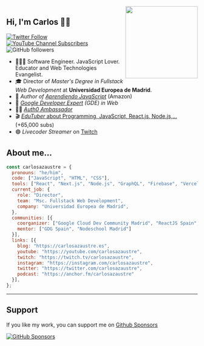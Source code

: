 <img width=190 align="right" src="https://github.com/carlosazaustre/carlosazaustre/blob/eabeca2eee92184782b3863d079c8f362c0d6513/img/carlos-azaustre.png?raw=true" />

## Hi, I'm Carlos 👋🏽

[![Twitter Follow](https://img.shields.io/twitter/follow/carlosazaustre?style=social)](https://twitter.com/carlosazaustre)
[![YouTube Channel Subscribers](https://img.shields.io/youtube/channel/subscribers/UCJgGc8pQO1lv04VXrBxA_Hg?style=social)](https://youtube.com/carlosazaustre?sub_confirmation=1)
![GitHub followers](https://img.shields.io/github/followers/carlosazaustre?style=social)

- 👨🏻‍💻 Software Engineer. JavaScript Lover. Educator and Web Technologies Evangelist.
- 🎓 Director of *Master's Degree in Fullstack Web Development* at **Universidad Europea de Madrid**.
- 📙 *Author of [Aprendiendo JavaScript](https://carlosazaustre.es/libros/aprendiendo-javascript)* (Amazon)
- 🏅 *[Google Developer Expert](https://developers.google.com/community/experts/directory/profile/profile-carlos_azaustre) (GDE) in Web*
- 🧑‍🚀 *[Auth0 Ambassador](https://auth0.com/ambassador-program)*
- 🎬 [*EduTuber* about Programming, JavaScript, React.js, Node.js,...](https://youtube.com/carlosazaustre?sub_confirmation=1) (+65,000 subs)
- 🟣 *Livecoder Streamer* on [Twitch](https://twitch.tv/carlosazaustre)

## About me...
```js
const carlosazaustre = {
  pronouns: "he/him",
  code: ["JavaScript", "HTML", "CSS"],
  tools: ["React", "Next.js", "Node.js", "GraphQL", "Firebase", "Vercel"],
  current_job: {
    role: "Director",
    team: "Msc. Fullstack Web Development",
    company: "Universidad Europea de Madrid",
  },
  communities: [{
    coorganizer: ["Google Cloud Dev Community Madrid", "ReactJS Spain", "Nodeschool Madrid"],
    mentor: ["GDG Spain", "Nodeschool Madrid"]
  }],
  links: [{
    blog: "https://carlosazaustre.es",
    youtube: "https://youtube.com/carlosazaustre",
    twitch: "https://twitch.tv/carlosazaustre",
    instagram: "https://instagram.com/carlosazaustre",
    twitter: "https://twitter.com/carlosazaustre",
    podcast: "https://anchor.fm/carlosazaustre"
  }],
};
```
---
## Support
If you like my work, you can support me on [Github Sponsors](https://github.com/sponsors/carlosazaustre)

[![GitHub Sponsors](https://img.shields.io/github/sponsors/carlosazaustre?color=white&label=Github%20Sponsors&logo=github&style=for-the-badge)](https://github.com/sponsors/carlosazaustre)
